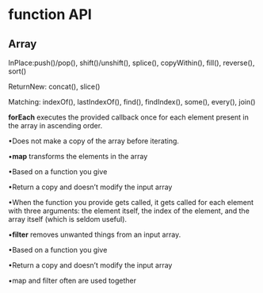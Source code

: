 # function API

## Array 

InPlace:push\(\)/pop\(\), shift\(\)/unshift\(\), splice\(\), copyWithin\(\), fill\(\), reverse\(\), sort\(\)  


ReturnNew: concat\(\), slice\(\)  


Matching: indexOf\(\), lastIndexOf\(\), find\(\), findIndex\(\), some\(\), every\(\), join\(\)

**forEach** executes the provided callback once for each element present in the array in ascending order.

•Does not make a copy of the array before iterating.

•**map** transforms the elements in the array

•Based on a function you give

•Return a copy and doesn’t modify the input array

•When the function you provide gets called, it gets called for each element with three arguments: the element itself, the index of the element, and the array itself \(which is seldom useful\).

•**filter** removes unwanted things from an input array.

•Based on a function you give

•Return a copy and doesn’t modify the input array

•map and filter often are used together

